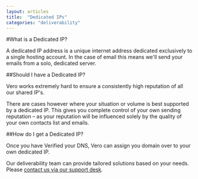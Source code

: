 ```yaml
---
layout: articles
title:  "Dedicated IPs"
categories: "deliverability"
---
```


#What is a Dedicated IP?

A dedicated IP address is a unique internet address dedicated exclusively to a single hosting account. In the case of email this means we'll send your emails from a solo, dedicated server. 

##Should I have a Dedicated IP?

Vero works extremely hard to ensure a consistently high reputation of all our shared IP's.

There are cases however where your situation or volume is best supported by a dedicated IP. This gives you complete control of your own sending reputation – as your reputation will be influenced solely by the quality of your own contacts list and emails.

##How do I get a Dedicated IP?

Once you have Verified your DNS, Vero can assign you domain over to your own dedicated IP.

Our deliverability team can provide tailored solutions based on your needs. Please  [contact us via our support desk](mailto:support@getvero.com).